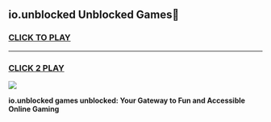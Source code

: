 
## io.unblocked Unblocked Games👋
<h3>
<a href="https://news.freeplayer.one?title=io.unblocked&ref=16F">CLICK TO PLAY</a></h3>
<hr>

<h3>
<a href="https://news.freeplayer.one?title=io.unblocked&ref=16F">CLICK 2 PLAY</a>
  
</h3>

<a href="https://news.freeplayer.one?title=io.unblocked&ref=16F/"><img src="https://clearcache.store/games.png"></a>


**io.unblocked games unblocked: Your Gateway to Fun and Accessible Online Gaming**
